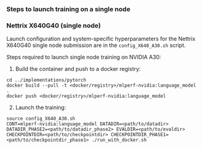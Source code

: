### Steps to launch training on a single node

### Nettrix X640G40 (single node)

Launch configuration and system-specific hyperparameters for the Nettrix X640G40 single node submission are in the `config_X640_A30.sh` script.

Steps required to launch single node training on NVIDIA A30:

1. Build the container and push to a docker registry:

```
cd ../implementations/pytorch
docker build --pull -t <docker/registry>/mlperf-nvidia:language_model .
docker push <docker/registry>/mlperf-nvidia:language_model
```

2. Launch the training:
```
source config_X640_A30.sh
CONT=mlperf-nvidia:language_model DATADIR=<path/to/datadir> DATADIR_PHASE2=<path/to/datadir_phase2> EVALDIR=<path/to/evaldir> CHECKPOINTDIR=<path/to/checkpointdir> CHECKPOINTDIR_PHASE1=<path/to/checkpointdir_phase1> ./run_with_docker.sh

